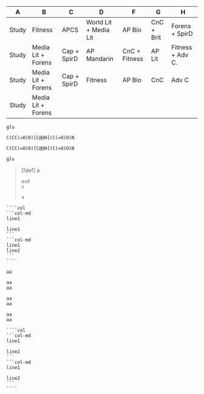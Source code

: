 
| A     | B                  | C           | D                     | F             | G          | H                |
| ----- | ------------------ | ----------- | --------------------- | ------------- | ---------- | ---------------- |
| Study | Fitness            | APCS        | World Lit + Media Lit | AP Bio        | CnC + Brit | Forens + SpirD   |
| Study | Media Lit + Forens | Cap + SpirD | AP Mandarin           | CnC + Fitness | AP Lit     | Fitness + Adv C. |
| Study | Media Lit + Forens | Cap + SpirD | Fitness               | AP Bio        | CnC        | Adv C            |
| Study | Media Lit + Forens |             |                       |               |            |                  |

```molecule
glu
```

```smiles
C(CC(=O)O)[C@@H](C(=O)O)N
```

```smiles
C(CC(=O)O)[C@@H](C(=O)O)N
```

```molecule
glu
```



> [!def] a
> ```col
> asd
> s
> 
> a
> ```

`````ad-note
````col
```col-md
line1

line1
```
```col-md
line1
line2
```
````
`````

```ad-note
aa

aa
aa
```



````col
aa
aa

aa
aa
````

`````ad-note
````col
```col-md
line1

line2
```
```col-md
line1

line2
```
````
`````
